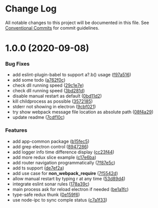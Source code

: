 # Change Log

All notable changes to this project will be documented in this file.
See [Conventional Commits](https://conventionalcommits.org) for commit guidelines.

# 1.0.0 (2020-09-08)

### Bug Fixes

- add eslint-plugin-babel to support a?.b() usage ([f97a516](https://github.com-aprilandjan/aprilandjan/lerna-electron-react-typescript-boilerplate/commit/f97a51604c147037d1f73b58fe3d6bbc79757923))
- add some todo ([a762f0c](https://github.com-aprilandjan/aprilandjan/lerna-electron-react-typescript-boilerplate/commit/a762f0c9387369b872c4b99b65ce04b7f24284ee))
- check dll running speed ([29c1e7e](https://github.com-aprilandjan/aprilandjan/lerna-electron-react-typescript-boilerplate/commit/29c1e7e34f80724d0a1449082a46212bd524e8fc))
- check dll running speed ([3bd281d](https://github.com-aprilandjan/aprilandjan/lerna-electron-react-typescript-boilerplate/commit/3bd281dc16c24319bf014b5739a1937b763235e6))
- disable manual restart as default ([0bd11d2](https://github.com-aprilandjan/aprilandjan/lerna-electron-react-typescript-boilerplate/commit/0bd11d254f2e32bc6d99748700e246b72bb498c6))
- kill childprocess as possible ([3572185](https://github.com-aprilandjan/aprilandjan/lerna-electron-react-typescript-boilerplate/commit/3572185ff761d3aec745bae7db77a657a640653a))
- stderr not showing in electron ([9cbf021](https://github.com-aprilandjan/aprilandjan/lerna-electron-react-typescript-boilerplate/commit/9cbf021de11a9801a23833156833c03d50d5c72a))
- try show webpack message file location as absolute path ([08f4a29](https://github.com-aprilandjan/aprilandjan/lerna-electron-react-typescript-boilerplate/commit/08f4a29884822c8e997cd80cddb40898b79f665e))
- update readme ([7cdf10c](https://github.com-aprilandjan/aprilandjan/lerna-electron-react-typescript-boilerplate/commit/7cdf10c8f5257f96b9ae76aa34d8808bf0716769))

### Features

- add app-common package ([b15fec5](https://github.com-aprilandjan/aprilandjan/lerna-electron-react-typescript-boilerplate/commit/b15fec585c33d30625c725c8c126b6bc93084d76))
- add grep electron control ([8947286](https://github.com-aprilandjan/aprilandjan/lerna-electron-react-typescript-boilerplate/commit/89472863b48de95227f222121bf77c5ea621a4e3))
- add logger info time difference display ([cc23f44](https://github.com-aprilandjan/aprilandjan/lerna-electron-react-typescript-boilerplate/commit/cc23f441597dcdf77473287522a11cfb0662219c))
- add more redux slice example ([c17e6ba](https://github.com-aprilandjan/aprilandjan/lerna-electron-react-typescript-boilerplate/commit/c17e6ba3d86f8964f93a786642dddd835ee6bfc7))
- add router navigation programmatically ([7f87e5c](https://github.com-aprilandjan/aprilandjan/lerna-electron-react-typescript-boilerplate/commit/7f87e5c6070b86b14bb3d7dff2e78bd5ed7fdc74))
- add ts support ([de7ef2a](https://github.com-aprilandjan/aprilandjan/lerna-electron-react-typescript-boilerplate/commit/de7ef2ac32c7a989bd0909e540c33878fad1bca8))
- add use case for **non_webpack_require** ([7f5542d](https://github.com-aprilandjan/aprilandjan/lerna-electron-react-typescript-boilerplate/commit/7f5542d1651f7eb9f35dca3fba05d09f355f5c54))
- allow manual restart by typing r at any time ([53d89d4](https://github.com-aprilandjan/aprilandjan/lerna-electron-react-typescript-boilerplate/commit/53d89d432a317861bfb324f140c5351abd0842f4))
- integrate eslint sonar rules ([178a39c](https://github.com-aprilandjan/aprilandjan/lerna-electron-react-typescript-boilerplate/commit/178a39c8067620bdffc2bb5e04c48115fa0da6a5))
- main process ask for reload electron if needed ([be1a1fc](https://github.com-aprilandjan/aprilandjan/lerna-electron-react-typescript-boilerplate/commit/be1a1fc5263f4ed2f4d434c2e7101601d5c56f14))
- type-safe redux thunk ([0e159f6](https://github.com-aprilandjan/aprilandjan/lerna-electron-react-typescript-boilerplate/commit/0e159f6eab14285c24119cdd5e23f7ff5903b914))
- use node-ipc to sync comple status ([c7a1f33](https://github.com-aprilandjan/aprilandjan/lerna-electron-react-typescript-boilerplate/commit/c7a1f3377eff09a5eb7fa71b92549e2a644a84ef))
